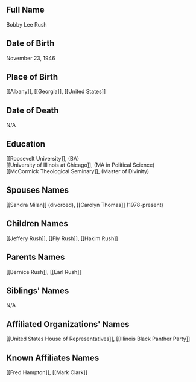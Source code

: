 ## Full Name

Bobby Lee Rush

## Date of Birth

November 23, 1946

## Place of Birth

[[Albany]], [[Georgia]], [[United States]]

## Date of Death

N/A

## Education

[[Roosevelt University]], (BA)  
[[University of Illinois at Chicago]], (MA in Political Science)  
[[McCormick Theological Seminary]], (Master of Divinity)

## Spouses Names

[[Sandra Milan]] (divorced), [[Carolyn Thomas]] (1978-present)

## Children Names

[[Jeffery Rush]], [[Fly Rush]], [[Hakim Rush]]

## Parents Names

[[Bernice Rush]], [[Earl Rush]]

## Siblings' Names

N/A

## Affiliated Organizations' Names

[[United States House of Representatives]], [[Illinois Black Panther Party]]

## Known Affiliates Names

[[Fred Hampton]], [[Mark Clark]]